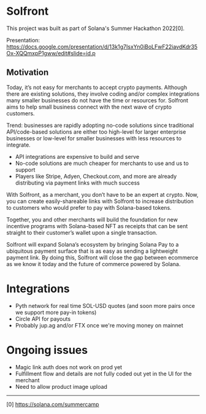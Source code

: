 # Solfront
This project was built as part of Solana's Summer Hackathon 2022[0].

Presentation: https://docs.google.com/presentation/d/13k1g7IsxYn0iBoLFwF22iavdKdr35Ox-XQQmxpP1gww/edit#slide=id.p

## Motivation

Today, it’s not easy for merchants to accept crypto payments. Although there are existing solutions, they involve coding and/or complex integrations many smaller businesses do not have the time or resources for. Solfront aims to help small business connect with the next wave of crypto customers.

Trend: businesses are rapidly adopting no-code solutions since traditional API/code-based solutions are either too high-level for larger enterprise businesses or low-level for smaller businesses with less resources to integrate.

- API integrations are expensive to build and serve
- No-code solutions are much cheaper for merchants to use and us to support
- Players like Stripe, Adyen, Checkout.com, and more are already distributing via payment links with much success

With Solfront, as a merchant, you don’t have to be an expert at crypto. Now, you can create easily-shareable links with Solfront to increase distribution to customers who would prefer to pay with Solana-based tokens.

Together, you and other merchants will build the foundation for new incentive programs with Solana-based NFT as receipts that can be sent straight to their customer’s wallet upon a single transaction.

Solfront will expand Solana’s ecosystem by bringing Solana Pay to a ubiquitous payment surface that is as easy as sending a lightweight payment link. By doing this, Solfront will close the gap between ecommerce as we know it today and the future of commerce powered by Solana.

# Integrations
- Pyth network for real time SOL-USD quotes (and soon more pairs once we support more pay-in tokens)
- Circle API for payouts
- Probably jup.ag and/or FTX once we're moving money on mainnet

# Ongoing issues
- Magic link auth does not work on prod yet
- Fulfillment flow and details are not fully coded out yet in the UI for the merchant
- Need to allow product image upload

---
[0] https://solana.com/summercamp
